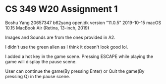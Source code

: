 # CS 349 W20 Assignment 1

Boshu Yang
20657347 b62yang
openjdk version "11.0.5" 2019-10-15
macOS 10.15 
MacBook Air (Retina, 13-inch, 2019)

Images and Sounds are from the ones provided in A2.

I didn't use the green alien as I think it doesn't look good lol. 

I added a hot key in the game scene. Pressing ESCAPE while playing the game will display the pause scene.

User can continue the game(By pressing Enter) or Quit the game(By pressing Q) in the pause scene.

